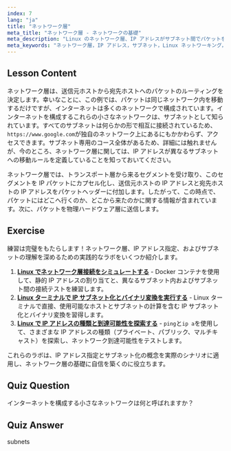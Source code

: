 ```yaml
---
index: 7
lang: "ja"
title: "ネットワーク層"
meta_title: "ネットワーク層 - ネットワークの基礎"
meta_description: "Linux のネットワーク層、IP アドレスがサブネット間でパケットをルーティングする方法、およびデータ伝送におけるその役割について学びます。Linux ネットワーキングの旅を始めましょう！"
meta_keywords: "ネットワーク層，IP アドレス，サブネット，Linux ネットワーキング，パケットルーティング，初心者，チュートリアル，ガイド"
---
```


## Lesson Content

ネットワーク層は、送信元ホストから宛先ホストへのパケットのルーティングを決定します。幸いなことに、この例では、パケットは同じネットワーク内を移動するだけですが、インターネットは多くのネットワークで構成されています。インターネットを構成するこれらの小さなネットワークは、サブネットとして知られています。すべてのサブネットは何らかの形で相互に接続されているため、`https://www.google.com`が独自のネットワーク上にあるにもかかわらず、アクセスできます。サブネット専用のコース全体があるため、詳細には触れませんが、今のところ、ネットワーク層に関しては、IP アドレスが異なるサブネットへの移動ルールを定義していることを知っておいてください。

ネットワーク層では、トランスポート層から来るセグメントを受け取り、このセグメントを IP パケットにカプセル化し、送信元ホストの IP アドレスと宛先ホストの IP アドレスをパケットヘッダーに付加します。したがって、この時点で、パケットにはどこへ行くのか、どこから来たのかに関する情報が含まれています。次に、パケットを物理ハードウェア層に送信します。

## Exercise

練習は完璧をもたらします！ネットワーク層、IP アドレス指定、およびサブネットの理解を深めるための実践的なラボをいくつか紹介します。

1. **[Linux でネットワーク層接続をシミュレートする](https://labex.io/ja/labs/linux-simulate-network-layer-connectivity-in-linux-592752)** - Docker コンテナを使用して、静的 IP アドレスの割り当てと、異なるサブネット内およびサブネット間の接続テストを練習します。
2. **[Linux ターミナルで IP サブネット化とバイナリ変換を実行する](https://labex.io/ja/labs/linux-perform-ip-subnetting-and-binary-conversion-in-the-linux-terminal-592782)** - Linux ターミナルで直接、使用可能なホストとサブネットの計算を含む IP サブネット化とバイナリ変換を習得します。
3. **[Linux で IP アドレスの種類と到達可能性を探索する](https://labex.io/ja/labs/linux-explore-ip-address-types-and-reachability-in-linux-592780)** - `ping`と`ip a`を使用して、さまざまな IP アドレスの種類（プライベート、パブリック、マルチキャスト）を探索し、ネットワーク到達可能性をテストします。

これらのラボは、IP アドレス指定とサブネット化の概念を実際のシナリオに適用し、ネットワーク層の基礎に自信を築くのに役立ちます。

## Quiz Question

インターネットを構成する小さなネットワークは何と呼ばれますか？

## Quiz Answer

subnets
